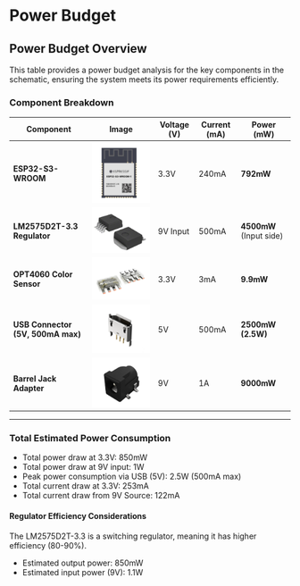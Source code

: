 # Power Budget

## **Power Budget Overview**

This table provides a power budget analysis for the key components in the schematic, ensuring the system meets its power requirements efficiently.


### **Component Breakdown**
| **Component**        | **Image** | **Voltage (V)** | **Current (mA)** | **Power (mW)** |
|----------------------|----------|---------------|----------------|-------------|
| **ESP32-S3-WROOM**  | ![ESP32](images/ESP32.png) | 3.3V | 240mA | **792mW** |
| **LM2575D2T-3.3 Regulator** | ![Regulator](images/Regulator.png) | 9V Input | 500mA | **4500mW** (Input side) |
| **OPT4060 Color Sensor** | ![Color Sensor](images/Color_Sensornew.png) | 3.3V | 3mA | **9.9mW** |
| **USB Connector (5V, 500mA max)** | ![USB](images/USB.png) | 5V | 500mA | **2500mW (2.5W)** |
| **Barrel Jack Adapter** | ![Barrel Jack](images/Barrel_Jack.png) | 9V | 1A | **9000mW** |

---

### **Total Estimated Power Consumption**
- Total power draw at 3.3V: 850mW
- Total power draw at 9V input: 1W 
- Peak power consumption via USB (5V): 2.5W (500mA max)
- Total current draw at 3.3V: 253mA
- Total current draw from 9V Source: 122mA 

#### Regulator Efficiency Considerations
The LM2575D2T-3.3 is a switching regulator, meaning it has higher efficiency (80-90%).
- Estimated output power: 850mW
- Estimated input power (9V): 1.1W 
